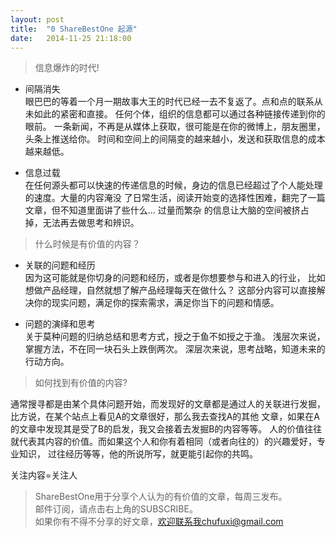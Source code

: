 ```yaml
---
layout: post
title:  "0 ShareBestOne 起源"
date:   2014-11-25 21:18:00
---
```


> 信息爆炸的时代! 
 
* 间隔消失  
眼巴巴的等着一个月一期故事大王的时代已经一去不复返了。点和点的联系从未如此的紧密和直接。
任何个体，组织的信息都可以通过各种链接传递到你的眼前。
一条新闻，不再是从媒体上获取，很可能是在你的微博上，朋友圈里，头条上推送给你。
时间和空间上的间隔变的越来越小，发送和获取信息的成本越来越低。
 
* 信息过载  
在任何源头都可以快速的传递信息的时候，身边的信息已经超过了个人能处理的速度。大量的内容淹没
了日常生活，阅读开始变的选择性困难，翻完了一篇文章，但不知道里面讲了些什么... 过量而繁杂
的信息让大脑的空间被挤占掉，无法再去做思考和辨识。
 
> 什么时候是有价值的内容？
 
* 关联的问题和经历  
因为这可能就是你切身的问题和经历，或者是你想要参与和进入的行业，
比如想做产品经理，自然就想了解产品经理每天在做什么？
这部分内容可以直接解决你的现实问题，满足你的探索需求，满足你当下的问题和情感。
 
* 问题的演绎和思考  
关于莫种问题的归纳总结和思考方式，授之于鱼不如授之于渔。
浅层次来说，掌握方法，不在同一块石头上跌倒两次。 
深层次来说，思考战略，知道未来的行动方向。 
 
> 如何找到有价值的内容? 
 
通常搜寻都是由某个具体问题开始，而发现好的文章都是通过人的关联进行发掘，
比方说，在某个站点上看见A的文章很好，那么我去查找A的其他
文章，如果在A的文章中发现其是受了B的启发，我又会接着去发掘B的内容等等。
人的价值往往就代表其内容的价值。而如果这个人和你有着相同（或者向往的）的兴趣爱好，专业知识，
过往经历等等，他的所说所写，就更能引起你的共鸣。

关注内容=关注人 
 
> ShareBestOne用于分享个人认为的有价值的文章，每周三发布。  
邮件订阅，请点击右上角的SUBSCRIBE。  
如果你有不得不分享的好文章，欢迎联系我chufuxi@gmail.com
